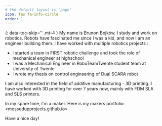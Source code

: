```yaml
---
# the default layout is 'page'
icon: fas fa-info-circle
order: 1
---
```


{: data-toc-skip='' .mt-4 }
My name is Brunon Bojków, I study and work on robotics. Robots have fascinated me since I was a kid, and now I am an engineer building them. 
I have worked with multiple robotics projects : 
- I started a team in FIRST robotic challenge and took the role of mechanical engineer at highschool 
- I was a Mechanical Engineer in RoboTeamTwente student team at University of Twente
- I wrote my thesis on control engineering of Dual SCARA robot 

I am also interested in the field of additive manufacturing - 3D printing. I have worked with 3D printing for over 7 years now, mainly with FDM SLA and SLS printers.


In my spare time, I'm a maker. Here is my makers portfolio: <messedupprojects.github.io>

Have a nice day!